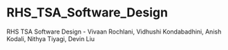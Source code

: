 # RHS_TSA_Software_Design
RHS TSA Software Design - Vivaan Rochlani, Vidhushi Kondabadhini, Anish Kodali, Nithya Tiyagi, Devin Liu
